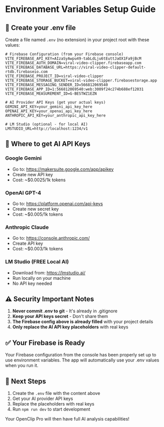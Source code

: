 # Environment Variables Setup Guide

## 🔐 Create your .env file

Create a file named `.env` (no extension) in your project root with these values:

```env
# Firebase Configuration (from your Firebase console)
VITE_FIREBASE_API_KEY=AIzaSyAwpu49-tabLdLju6tEuttJaOX1Fa9jBcM
VITE_FIREBASE_AUTH_DOMAIN=viral-video-clipper.firebaseapp.com
VITE_FIREBASE_DATABASE_URL=https://viral-video-clipper-default-rtdb.firebaseio.com
VITE_FIREBASE_PROJECT_ID=viral-video-clipper
VITE_FIREBASE_STORAGE_BUCKET=viral-video-clipper.firebasestorage.app
VITE_FIREBASE_MESSAGING_SENDER_ID=566812069540
VITE_FIREBASE_APP_ID=1:566812069540:web:3009f24c274b688ef12031
VITE_FIREBASE_MEASUREMENT_ID=G-BESTWZ1EZN

# AI Provider API Keys (get your actual keys)
GEMINI_API_KEY=your_gemini_api_key_here
OPENAI_API_KEY=your_openai_api_key_here
ANTHROPIC_API_KEY=your_anthropic_api_key_here

# LM Studio (optional - for local AI)
LMSTUDIO_URL=http://localhost:1234/v1
```

## 🔑 Where to get AI API Keys

### Google Gemini
- Go to: https://makersuite.google.com/app/apikey
- Create new API key
- Cost: ~$0.0025/1k tokens

### OpenAI GPT-4
- Go to: https://platform.openai.com/api-keys
- Create new secret key
- Cost: ~$0.005/1k tokens

### Anthropic Claude
- Go to: https://console.anthropic.com/
- Create API key
- Cost: ~$0.003/1k tokens

### LM Studio (FREE Local AI)
- Download from: https://lmstudio.ai/
- Run locally on your machine
- No API key needed

## ⚠️ Security Important Notes

1. **Never commit .env to git** - It's already in .gitignore
2. **Keep your API keys secret** - Don't share them
3. **The Firebase config above is already filled** with your project details
4. **Only replace the AI API key placeholders** with real keys

## ✅ Your Firebase is Ready

Your Firebase configuration from the console has been properly set up to use environment variables. The app will automatically use your .env values when you run it.

## 🚀 Next Steps

1. Create the `.env` file with the content above
2. Get your AI provider API keys
3. Replace the placeholders with real keys
4. Run `npm run dev` to start development

Your OpenClip Pro will then have full AI analysis capabilities! 